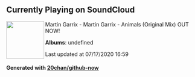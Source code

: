 ## Currently Playing on SoundCloud

[<img align="left" width="100" src="https://i1.sndcdn.com/artworks-000051272448-1ma0pn-t120x120.jpg">](https://soundcloud.com/martingarrix/martin-garrix-animals-original)

Martin Garrix - Martin Garrix - Animals (Original Mix) OUT NOW!

**Albums**: undefined

Last updated at 07/17/2020 16:59

#### Generated with [20chan/github-now](https://github.com/20chan/github-now)


<!--
**20chan/20chan** is a ✨ _special_ ✨ repository because its `README.md` (this file) appears on your GitHub profile.

Here are some ideas to get you started:

- 🔭 I’m currently working on ...
- 🌱 I’m currently learning ...
- 👯 I’m looking to collaborate on ...
- 🤔 I’m looking for help with ...
- 💬 Ask me about ...
- 📫 How to reach me: ...
- 😄 Pronouns: ...
- ⚡ Fun fact: ...
-->
